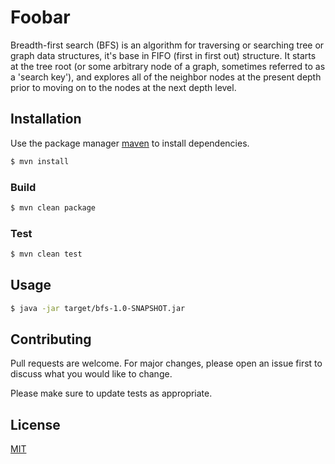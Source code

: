 # Foobar

Breadth-first search (BFS) is an algorithm for traversing or searching tree or graph data structures, it's base in FIFO 
(first in first out) structure. It starts at the tree root (or some arbitrary node of a graph, sometimes referred to as 
a 'search key'), and explores all of the neighbor nodes at the present depth prior to moving on to the nodes at the 
next depth level. 

## Installation

Use the package manager [maven](http://maven.apache.org/download.cgi) to install dependencies.

```bash
$ mvn install
```

### Build

```bash
$ mvn clean package
```

### Test

```bash
$ mvn clean test
```

## Usage

```bash
$ java -jar target/bfs-1.0-SNAPSHOT.jar
```

## Contributing
Pull requests are welcome. For major changes, please open an issue first to discuss what you would like to change.

Please make sure to update tests as appropriate.

## License
[MIT](https://choosealicense.com/licenses/mit/)